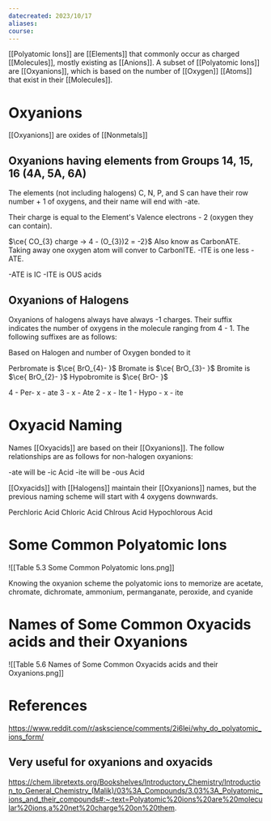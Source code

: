 ```yaml
---
datecreated: 2023/10/17
aliases: 
course:
---
```

[[Polyatomic Ions]] are [[Elements]] that commonly occur as charged [[Molecules]], mostly existing as [[Anions]]. A subset of [[Polyatomic Ions]] are [[Oxyanions]], which is based on the number of [[Oxygen]] [[Atoms]] that exist in their [[Molecules]].

# Oxyanions

[[Oxyanions]] are oxides of [[Nonmetals]]

## Oxyanions having elements from Groups 14, 15, 16 (4A, 5A, 6A)

The elements (not including halogens) C, N, P, and S can have their row number + 1 of oxygens, and their name will end with -ate.

Their charge is equal to the Element's Valence electrons - 2 (oxygen they can contain).

$\ce{ CO_{3} charge -> 4 - (O_{3})2 = -2}$ Also know as CarbonATE.
Taking away one oxygen atom will conver to CarbonITE. 
-ITE is one less -ATE.

-ATE is IC 
-ITE is OUS acids

## Oxyanions of Halogens

Oxyanions of halogens always have always -1 charges. Their suffix indicates the number of oxygens in the molecule ranging from 4 - 1. The following suffixes are as follows:

Based on Halogen and number of Oxygen bonded to it

Perbromate is $\ce{ BrO_{4}- }$
Bromate is $\ce{ BrO_{3}- }$
Bromite is $\ce{ BrO_{2}- }$
Hypobromite is $\ce{ BrO- }$

4 - Per- x - ate
3 - x - Ate
2 - x - Ite
1 - Hypo - x - ite

# Oxyacid Naming

Names [[Oxyacids]] are based on their [[Oxyanions]]. The follow relationships are as follows for non-halogen oxyanions:

-ate will be -ic Acid
-ite will be -ous Acid

[[Oxyacids]] with [[Halogens]] maintain their [[Oxyanions]] names, but the previous naming scheme will start with 4 oxygens downwards.

Perchloric Acid
Chloric Acid
Chlrous Acid
Hypochlorous Acid

# Some Common Polyatomic Ions

![[Table 5.3 Some Common Polyatomic Ions.png]]

Knowing the oxyanion scheme the polyatomic ions to memorize are acetate, chromate, dichromate, ammonium, permanganate, peroxide, and cyanide

# Names of Some Common Oxyacids acids and their Oxyanions

![[Table 5.6 Names of Some Common Oxyacids acids and their Oxyanions.png]]

# References

https://www.reddit.com/r/askscience/comments/2i6lei/why_do_polyatomic_ions_form/

## Very useful for oxyanions and oxyacids

https://chem.libretexts.org/Bookshelves/Introductory_Chemistry/Introduction_to_General_Chemistry_(Malik)/03%3A_Compounds/3.03%3A_Polyatomic_ions_and_their_compounds#:~:text=Polyatomic%20ions%20are%20molecular%20ions,a%20net%20charge%20on%20them.

